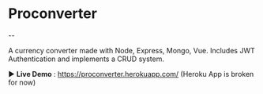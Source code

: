 # Proconverter

--

A currency converter made with Node, Express, Mongo, Vue. Includes JWT Authentication and implements a CRUD system.

:arrow_forward: **Live Demo** : https://proconverter.herokuapp.com/
(Heroku App is broken for now)
